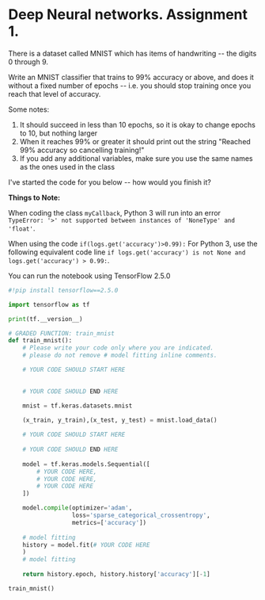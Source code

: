 # Deep Neural networks. Assignment 1. 

There is a dataset called MNIST which has items of handwriting -- the digits 0 through 9.

Write an MNIST classifier that trains to 99% accuracy or above, and does it without a fixed number of epochs -- i.e. you should stop training once you reach that level of accuracy.

Some notes:

1. It should succeed in less than 10 epochs, so it is okay to change epochs to 10, but nothing larger
2. When it reaches 99% or greater it should print out the string "Reached 99% accuracy so cancelling training!"
3. If you add any additional variables, make sure you use the same names as the ones used in the class

I've started the code for you below -- how would you finish it?

**Things to Note:**

When coding the class `myCallback`, Python 3 will run into an error
`TypeError: '>' not supported between instances of 'NoneType' and 'float'`.

When using the code
`if(logs.get('accuracy')>0.99):`
For Python 3, use the following equivalent code line
`if logs.get('accuracy') is not None and logs.get('accuracy') > 0.99:`.

You can run the notebook using TensorFlow 2.5.0

```python
#!pip install tensorflow==2.5.0
```

```python
import tensorflow as tf

print(tf.__version__)
```

```python
# GRADED FUNCTION: train_mnist
def train_mnist():
    # Please write your code only where you are indicated.
    # please do not remove # model fitting inline comments.

    # YOUR CODE SHOULD START HERE
    

    # YOUR CODE SHOULD END HERE

    mnist = tf.keras.datasets.mnist

    (x_train, y_train),(x_test, y_test) = mnist.load_data()
    
    # YOUR CODE SHOULD START HERE
    
    # YOUR CODE SHOULD END HERE
    
    model = tf.keras.models.Sequential([
        # YOUR CODE HERE,
        # YOUR CODE HERE,
        # YOUR CODE HERE
    ])

    model.compile(optimizer='adam',
                  loss='sparse_categorical_crossentropy',
                  metrics=['accuracy'])
    
    # model fitting
    history = model.fit(# YOUR CODE HERE
    )
    # model fitting
    
    return history.epoch, history.history['accuracy'][-1]
```

```python
train_mnist()
```
